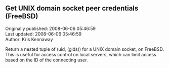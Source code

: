 ## Get UNIX domain socket peer credentials (FreeBSD)  
Originally published: 2008-06-06 05:46:59  
Last updated: 2008-06-06 05:46:59  
Author: Kris Kennaway  
  
Return a nested tuple of (uid, (gids)) for a UNIX domain socket, on FreeBSD.  This is useful for access control on local servers, which can limit access based on the ID of the connecting user.